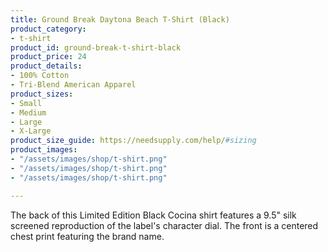 ```yaml
---
title: Ground Break Daytona Beach T-Shirt (Black)
product_category:
- t-shirt
product_id: ground-break-t-shirt-black
product_price: 24
product_details:
- 100% Cotton
- Tri-Blend American Apparel
product_sizes:
- Small
- Medium
- Large
- X-Large
product_size_guide: https://needsupply.com/help/#sizing
product_images:
- "/assets/images/shop/t-shirt.png"
- "/assets/images/shop/t-shirt.png"
- "/assets/images/shop/t-shirt.png"

---
```

The back of this Limited Edition Black Cocina shirt features a 9.5" silk screened reproduction of the label's character dial. The front is a centered chest print featuring the brand name.
